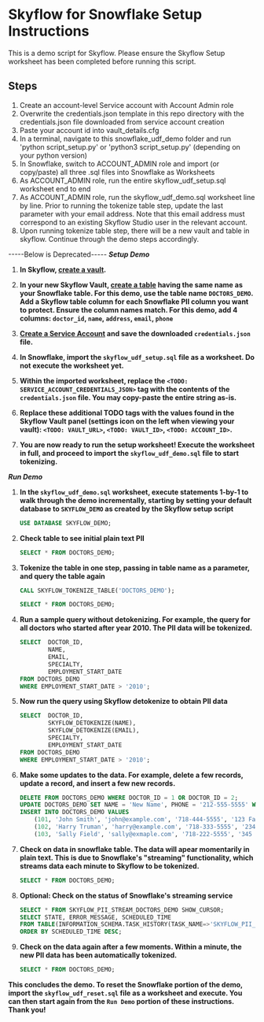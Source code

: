 # Skyflow for Snowflake Setup Instructions

This is a demo script for Skyflow. Please ensure the Skyflow Setup worksheet has been completed before running this script.

## Steps

1. Create an account-level Service account with Account Admin role
2. Overwrite the credentials.json template in this repo directory with the credentials.json file downloaded from service account creation
3. Paste your account id into vault_details.cfg
4. In a terminal, navigate to this snowflake_udf_demo folder and run 'python script_setup.py' or 'python3 script_setup.py' (depending on your python version)
5. In Snowflake, switch to ACCOUNT_ADMIN role and import (or copy/paste) all three .sql files into Snowflake as Worksheets
6. As ACCOUNT_ADMIN role, run the entire skyflow_udf_setup.sql worksheet end to end
7. As ACCOUNT_ADMIN role, run the skyflow_udf_demo.sql worksheet line by line. Prior to running the tokenize table step, update the last parameter with your email address. Note that this email address must correspond to an existing Skyflow Studio user in the relevant account.
8. Upon running tokenize table step, there will be a new vault and table in skyflow. Continue through the demo steps accordingly.


-----Below is Deprecated-----
***Setup Demo***

1. **In Skyflow, [create a vault](https://docs.skyflow.com/create-a-vault/).**

2. **In your new Skyflow Vault, [create a table](https://docs.skyflow.com/create-a-vault/#edit-the-vault-schema) having the same name as your Snowflake table. For this demo, use the table name ```DOCTORS_DEMO```. Add a Skyflow table column for each Snowflake PII column you want to protect. Ensure the column names match. For this demo, add 4 columns: ```doctor_id```, ```name```, ```address```, ```email```, ```phone```**

3. **[Create a Service Account](https://docs.skyflow.com/api-authentication/#create-a-service-account) and save the downloaded `credentials.json` file.**

4. **In Snowflake, import the ```skyflow_udf_setup.sql``` file as a worksheet. Do not execute the worksheet yet.**

5. **Within the imported worksheet, replace the ```<TODO: SERVICE_ACCOUNT_CREDENTIALS_JSON>``` tag with the contents of the ```credentials.json``` file. You may copy-paste the entire string as-is.**

6. **Replace these additional TODO tags with the values found in the Skyflow Vault panel (settings icon on the left when viewing your vault): ```<TODO: VAULT_URL>```, ```<TODO: VAULT_ID>```, ```<TODO: ACCOUNT_ID>```.**

7. **You are now ready to run the setup worksheet! Execute the worksheet in full, and proceed to import the ```skyflow_udf_demo.sql``` file to start tokenizing.**

***Run Demo***

1. **In the ```skyflow_udf_demo.sql``` worksheet, execute statements 1-by-1 to walk through the demo incrementally, starting by setting your default database to ```SKYFLOW_DEMO``` as created by the Skyflow setup script**
    ```sql
    USE DATABASE SKYFLOW_DEMO;
    ```

2. **Check table to see initial plain text PII**
    ```sql
    SELECT * FROM DOCTORS_DEMO;
    ```

3. **Tokenize the table in one step, passing in table name as a parameter, and query the table again**
    ```sql
    CALL SKYFLOW_TOKENIZE_TABLE('DOCTORS_DEMO');
    ```
    ```sql
    SELECT * FROM DOCTORS_DEMO;
    ```

4. **Run a sample query without detokenizing. For example, the query for all doctors who started after year 2010. The PII data will be tokenized.**
    ```sql
    SELECT  DOCTOR_ID,
            NAME,
            EMAIL,
            SPECIALTY,
            EMPLOYMENT_START_DATE
    FROM DOCTORS_DEMO
    WHERE EMPLOYMENT_START_DATE > '2010';
    ```

5. **Now run the query using Skyflow detokenize to obtain PII data**
    ```sql
    SELECT  DOCTOR_ID,
            SKYFLOW_DETOKENIZE(NAME),
            SKYFLOW_DETOKENIZE(EMAIL),
            SPECIALTY,
            EMPLOYMENT_START_DATE
    FROM DOCTORS_DEMO
    WHERE EMPLOYMENT_START_DATE > '2010';
    ```

6. **Make some updates to the data. For example, delete a few records, update a record, and insert a few new records.**
    ```sql
    DELETE FROM DOCTORS_DEMO WHERE DOCTOR_ID = 1 OR DOCTOR_ID = 2;
    UPDATE DOCTORS_DEMO SET NAME = 'New Name', PHONE = '212-555-5555' WHERE DOCTOR_ID = 3;
    INSERT INTO DOCTORS_DEMO VALUES
        (101, 'John Smith', 'john@example.com', '718-444-5555', '123 Fake Street NY NY 10019', 'Cardiology', '2020-01-01'),
        (102, 'Harry Truman', 'harry@example.com', '718-333-5555', '234 Fake Street NY NY 10019', 'Podiatry', '2023-01-01'),
        (103, 'Sally Field', 'sally@exmaple.com', '718-222-5555', '345 Fake Street NY NY 10019', 'Surgeon', '2022-01-01');
    ```

7. **Check on data in snowflake table. The data will apear momentarily in plain text. This is due to Snowflake's "streaming" functionality, which streams data each minute to Skyflow to be tokenized.**
    ```sql
    SELECT * FROM DOCTORS_DEMO;
    ```

8. **Optional: Check on the status of Snowflake's streaming service**
    ```sql
    SELECT * FROM SKYFLOW_PII_STREAM_DOCTORS_DEMO SHOW_CURSOR;
    SELECT STATE, ERROR_MESSAGE, SCHEDULED_TIME
    FROM TABLE(INFORMATION_SCHEMA.TASK_HISTORY(TASK_NAME=>'SKYFLOW_PII_STREAM_DOCTORS_DEMO_TASK'))
    ORDER BY SCHEDULED_TIME DESC;
    ```

9. **Check on the data again after a few moments. Within a minute, the new PII data has been automatically tokenized.**
    ```sql
    SELECT * FROM DOCTORS_DEMO;
    ```

**This concludes the demo. To reset the Snowflake portion of the demo, import the ```skyflow_udf_reset.sql``` file as a worksheet and execute. You can then start again from the ```Run Demo``` portion of these instructions. Thank you!**